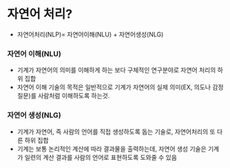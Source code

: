 # 자연어 처리?
- 자연어처리(NLP)= 자연어이해(NLU) + 자연어생성(NLG)


### 자연어 이해(NLU)
- 기계가 자연어의 의미를 이해하게 하는 보다 구체적인 연구분야로 자연어 처리의 하위 집합
- 자연어 이해 기술의 목적은 일반적으로 기계가 자연어의 실제 의미(EX, 의도나 감정 질문)를 사람처럼 이해하도록 하는것.

### 자연어 생성(NLG)
- 기계가 자연어, 즉 사람의 언어를 직접 생성하도록 돕는 기술로, 자연어처리의 또 다른 하위 집합
- 기계는 보통 논리적인 계산에 따라 결과물을 출력하는데, 자연어 생성 기술은 기계가 일련의 계산 결과를 사람의 언어로 표현하도록 도와줄 수 있음

